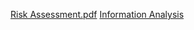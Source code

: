 [Risk Assessment.pdf](https://drive.google.com/file/d/1WJVV0hxNfiuui5iKbox2zJ6NzcpZ8ulp/view?usp=drive_link)
[Information Analysis](https://drive.google.com/file/d/1WJVV0hxNfiuui5iKbox2zJ6NzcpZ8ulp/view?usp=drive_link)
